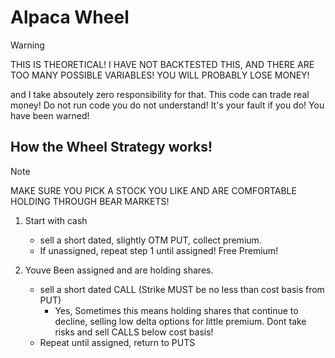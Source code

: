 # Alpaca Wheel


> [!WARNING]
> THIS IS THEORETICAL!
> I HAVE NOT BACKTESTED THIS,
> AND THERE ARE TOO MANY POSSIBLE VARIABLES!
> YOU WILL PROBABLY LOSE MONEY!
>
> and I take absoutely zero responsibility for that.
> This code can trade real money!
> Do not run code you do not understand!
> It's your fault if you do!
> You have been warned!

How the Wheel Strategy works!
---
> [!NOTE]
> MAKE SURE YOU PICK A STOCK YOU LIKE AND ARE COMFORTABLE HOLDING THROUGH BEAR MARKETS!

1. Start with cash
   -  sell a short dated, slightly OTM PUT, collect premium.
   -  If unassigned, repeat step 1 until assigned! Free Premium!

2. Youve Been assigned and are holding shares.
      - sell a short dated CALL (Strike MUST be no less than cost basis from PUT)
        - Yes, Sometimes this means holding shares that continue to decline, selling low delta options for little premium. Dont take risks and sell CALLS below cost basis!
      - Repeat until assigned, return to PUTS


